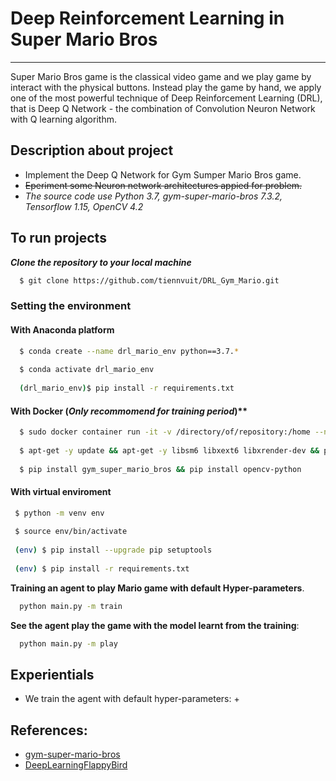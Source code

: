 # Deep Reinforcement Learning in Super Mario Bros
----

Super Mario Bros game is the classical video game and we play game by interact with the physical buttons.
Instead play the game by hand, we apply one of the most powerful technique of Deep Reinforcement Learning (DRL), that is Deep Q Network - the combination of Convolution Neuron Network with Q learning algorithm.

## Description about project
- Implement the Deep Q Network for Gym Sumper Mario Bros game.
- <strike>Eperiment some Neuron network architectures appied for problem.</strike>
- *The source code use Python 3.7, gym-super-mario-bros 7.3.2, Tensorflow 1.15, OpenCV 4.2*

## To run projects
  ***Clone the repository to your local machine***
  ```bash
    $ git clone https://github.com/tiennvuit/DRL_Gym_Mario.git
  ```
  
  ### Setting the environment
  #### With Anaconda platform
  ```bash
    $ conda create --name drl_mario_env python==3.7.*
    
    $ conda activate drl_mario_env
    
    (drl_mario_env)$ pip install -r requirements.txt
  ```
  
  #### With Docker (*Only recommomend for training period*)**
  ```bash
    $ sudo docker container run -it -v /directory/of/repository:/home --name drl_mario tensorflow/tensorflow:1.15.2
    
    $ apt-get -y update && apt-get -y libsm6 libxext6 libxrender-dev && pip install --upgrade pip
    
    $ pip install gym_super_mario_bros && pip install opencv-python
 
  ```
 
 #### With virtual enviroment
 ```bash
  $ python -m venv env
  
  $ source env/bin/activate
  
  (env) $ pip install --upgrade pip setuptools
  
  (env) $ pip install -r requirements.txt
 ```
 
  **Training an agent to play Mario game with default Hyper-parameters**.
  ```bash
    python main.py -m train
  ```
  **See the agent play the game with the model learnt from the training**:
  ```bash
    python main.py -m play
  ```
  
  
## Experientials
- We train the agent with default hyper-parameters:
    + 
 

## References:
- [gym-super-mario-bros](https://github.com/Kautenja/gym-super-mario-bros)
- [DeepLearningFlappyBird](https://github.com/tiennvuit/DeepLearningFlappyBird)
